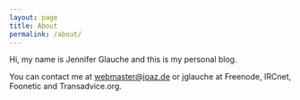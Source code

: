 ```yaml
---
layout: page
title: About
permalink: /about/
---
```


Hi, my name is Jennifer Glauche and this is my personal blog.

You can contact me at webmaster@joaz.de or jglauche at Freenode, IRCnet, Foonetic and Transadvice.org.

